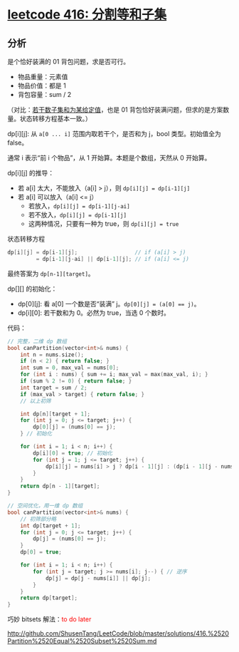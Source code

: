 # [leetcode 416: 分割等和子集](https://leetcode.cn/problems/partition-equal-subset-sum/description/)

## 分析

是个恰好装满的 01 背包问题，求是否可行。
* 物品重量：元素值
* 物品价值：都是 1
* 背包容量：sum / 2

（对比：[若干数子集和为某给定值](dp-11-子集和-某给定值-01背包装满-l4-u15-ex1.md)，也是 01 背包恰好装满问题，但求的是方案数量。状态转移方程基本一致。）

dp[i][j]: 从 `a[0 ... i]` 范围内取若干个，是否和为 j，bool 类型。初始值全为 false。

通常 i 表示“前 i 个物品”，从 1 开始算。本题是个数组，天然从 0 开始算。

dp[i][j] 的推导：

* 若 a[i] 太大，不能放入（a[i] > j），则 `dp[i][j] = dp[i-1][j]`
* 若 a[i] 可以放入（a[i] <= j）
  * 若放入，`dp[i][j] = dp[i-1][j-ai]`
  * 若不放入，`dp[i][j] = dp[i-1][j]`
  * 这两种情况，只要有一种为 true，则 `dp[i][j] = true`

状态转移方程
```cpp
dp[i][j] = dp[i-1][j];                  // if (a[i] > j)
         = dp[i-1][j-ai] || dp[i-1][j]; // if (a[i] <= j)
```

最终答案为 `dp[n-1][target]`。

dp[][] 的初始化：
* dp[0][j]: 看 a[0] 一个数是否“装满” j。`dp[0][j] = (a[0] == j)`。
* dp[i][0]: 若干数和为 0。必然为 true，当选 0 个数时。

代码：
```cpp
// 完整，二维 dp 数组
bool canPartition(vector<int>& nums) {
    int n = nums.size();
    if (n < 2) { return false; }
    int sum = 0, max_val = nums[0];
    for (int i : nums) { sum += i; max_val = max(max_val, i); }
    if (sum % 2 != 0) { return false; }
    int target = sum / 2;
    if (max_val > target) { return false; }
    // 以上初筛

    int dp[n][target + 1];
    for (int j = 0; j <= target; j++) {
        dp[0][j] = (nums[0] == j);
    } // 初始化

    for (int i = 1; i < n; i++) {
        dp[i][0] = true; // 初始化
        for (int j = 1; j <= target; j++) {
            dp[i][j] = nums[i] > j ? dp[i - 1][j] : (dp[i - 1][j - nums[i]] || dp[i - 1][j]);
        }
    }
    return dp[n - 1][target];
}

// 空间优化，用一维 dp 数组
bool canPartition(vector<int>& nums) {
    // 初筛部分略
    int dp[target + 1];
    for (int j = 0; j <= target; j++) {
        dp[j] = (nums[0] == j);
    }
    dp[0] = true;

    for (int i = 1; i < n; i++) {
        for (int j = target; j >= nums[i]; j--) { // 逆序
            dp[j] = dp[j - nums[i]] || dp[j];
        }
    }
    return dp[target];
}
```

巧妙 bitsets 解法：<font color="red">to do later</font>

http://github.com/ShusenTang/LeetCode/blob/master/solutions/416.%2520Partition%2520Equal%2520Subset%2520Sum.md
